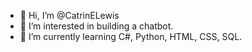 - 👋 Hi, I’m @CatrinELewis
- 👀 I’m interested in building a chatbot.
- 🌱 I’m currently learning C#, Python, HTML, CSS, SQL.

<!---
CatrinELewis/CatrinELewis is a ✨ special ✨ repository because its `README.md` (this file) appears on your GitHub profile.
You can click the Preview link to take a look at your changes.
--->
